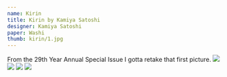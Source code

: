 ```yaml
---
name: Kirin
title: Kirin by Kamiya Satoshi
designer: Kamiya Satoshi
paper: Washi
thumb: kirin/1.jpg
---
```

From the 29th Year Annual Special Issue
I gotta retake that first picture.
![](kirin/1.jpg)
![](kirin/2.jpg)
![](kirin/3.jpg)
![](kirin/4.jpg)
